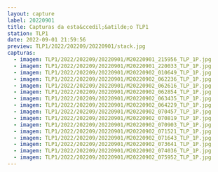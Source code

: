 ```yaml
---
layout: capture
label: 20220901
title: Capturas da esta&ccedil;&atilde;o TLP1
station: TLP1
date: 2022-09-01 21:59:56
preview: TLP1/2022/202209/20220901/stack.jpg
capturas:
  - imagem: TLP1/2022/202209/20220901/M20220901_215956_TLP_1P.jpg
  - imagem: TLP1/2022/202209/20220901/M20220901_220033_TLP_1P.jpg
  - imagem: TLP1/2022/202209/20220901/M20220902_010649_TLP_1P.jpg
  - imagem: TLP1/2022/202209/20220901/M20220902_062236_TLP_1P.jpg
  - imagem: TLP1/2022/202209/20220901/M20220902_062616_TLP_1P.jpg
  - imagem: TLP1/2022/202209/20220901/M20220902_062854_TLP_1P.jpg
  - imagem: TLP1/2022/202209/20220901/M20220902_063435_TLP_1P.jpg
  - imagem: TLP1/2022/202209/20220901/M20220902_064229_TLP_1P.jpg
  - imagem: TLP1/2022/202209/20220901/M20220902_070457_TLP_1P.jpg
  - imagem: TLP1/2022/202209/20220901/M20220902_070819_TLP_1P.jpg
  - imagem: TLP1/2022/202209/20220901/M20220902_070903_TLP_1P.jpg
  - imagem: TLP1/2022/202209/20220901/M20220902_071521_TLP_1P.jpg
  - imagem: TLP1/2022/202209/20220901/M20220902_071643_TLP_1P.jpg
  - imagem: TLP1/2022/202209/20220901/M20220902_073641_TLP_1P.jpg
  - imagem: TLP1/2022/202209/20220901/M20220902_074036_TLP_1P.jpg
  - imagem: TLP1/2022/202209/20220901/M20220902_075952_TLP_1P.jpg
---
```

